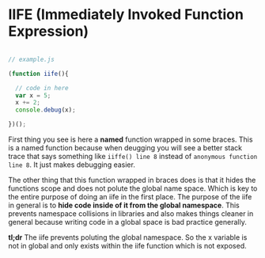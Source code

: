 # IIFE (Immediately Invoked Function Expression)

```javascript

// example.js

(function iife(){

  // code in here
  var x = 5;
  x += 2;
  console.debug(x);

})();

```

First thing you see is here a **named** function wrapped in some braces. This is a named function because when deugging you will see a better stack trace that says something like ```iiffe() line 8``` instead of ```anonymous function line 8```. It just makes debugging easier.

The other thing that this function wrapped in braces does is that it hides the functions scope and does not polute the global name space. Which is key to the entire purpose of doing an iife in the first place. The purpose of the iife in general is to **hide code inside of it from the global namespace**. This prevents namespace collisions in libraries and also makes things cleaner in general because writing code in a global space is bad practice generally.

**tl;dr** The iife prevents poluting the global namespace. So the x variable is not in global and only exists within the iife function which is not exposed. 
